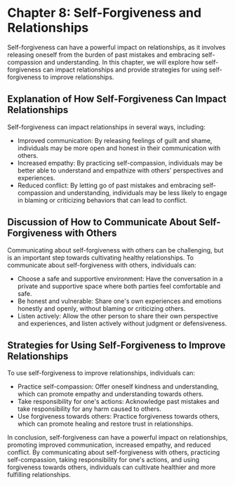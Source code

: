 Chapter 8: Self-Forgiveness and Relationships
=============================================

Self-forgiveness can have a powerful impact on relationships, as it involves releasing oneself from the burden of past mistakes and embracing self-compassion and understanding. In this chapter, we will explore how self-forgiveness can impact relationships and provide strategies for using self-forgiveness to improve relationships.

Explanation of How Self-Forgiveness Can Impact Relationships
------------------------------------------------------------

Self-forgiveness can impact relationships in several ways, including:

* Improved communication: By releasing feelings of guilt and shame, individuals may be more open and honest in their communication with others.
* Increased empathy: By practicing self-compassion, individuals may be better able to understand and empathize with others' perspectives and experiences.
* Reduced conflict: By letting go of past mistakes and embracing self-compassion and understanding, individuals may be less likely to engage in blaming or criticizing behaviors that can lead to conflict.

Discussion of How to Communicate About Self-Forgiveness with Others
-------------------------------------------------------------------

Communicating about self-forgiveness with others can be challenging, but is an important step towards cultivating healthy relationships. To communicate about self-forgiveness with others, individuals can:

* Choose a safe and supportive environment: Have the conversation in a private and supportive space where both parties feel comfortable and safe.
* Be honest and vulnerable: Share one's own experiences and emotions honestly and openly, without blaming or criticizing others.
* Listen actively: Allow the other person to share their own perspective and experiences, and listen actively without judgment or defensiveness.

Strategies for Using Self-Forgiveness to Improve Relationships
--------------------------------------------------------------

To use self-forgiveness to improve relationships, individuals can:

* Practice self-compassion: Offer oneself kindness and understanding, which can promote empathy and understanding towards others.
* Take responsibility for one's actions: Acknowledge past mistakes and take responsibility for any harm caused to others.
* Use forgiveness towards others: Practice forgiveness towards others, which can promote healing and restore trust in relationships.

In conclusion, self-forgiveness can have a powerful impact on relationships, promoting improved communication, increased empathy, and reduced conflict. By communicating about self-forgiveness with others, practicing self-compassion, taking responsibility for one's actions, and using forgiveness towards others, individuals can cultivate healthier and more fulfilling relationships.
